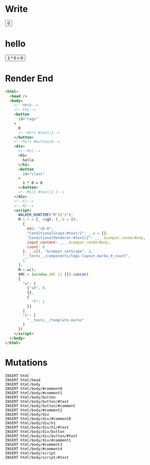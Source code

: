 # Write
  <!--M#s0--><!--F#1--><button id=tags>0<!--Ms*1 #text/1--></button><!--Ms*1 #button/0--><div><!--Ms[--><h1>hello</h1><button id=class>1 * 0 = 0</button><!--Ms]1 #text/2 2--></div><!--F/--><!--M/--><script>WALKER_RUNTIME("M")("s");M.s.r=[_=>(_.b=[0,{m5c:"s0-0","ConditionalScope:#text/2":_.a={},"ConditionalRenderer:#text/2":_._.$compat_renderBody,input_content:_._.$compat_renderBody,count:0},_.a]),"$compat_setScope",1,"__tests__/components/tags-layout.marko_0_count",1];M.s.w();$MC=(window.$MC||[]).concat({"w":[["s0",0,{},{"f":1}]],"t":["__tests__/template.marko"]})</script>

# Render End
```html
<html>
  <head />
  <body>
    <!--M#s0-->
    <!--F#1-->
    <button
      id="tags"
    >
      0
      <!--Ms*1 #text/1-->
    </button>
    <!--Ms*1 #button/0-->
    <div>
      <!--Ms[-->
      <h1>
        hello
      </h1>
      <button
        id="class"
      >
        1 * 0 = 0
      </button>
      <!--Ms]1 #text/2 2-->
    </div>
    <!--F/-->
    <!--M/-->
    <script>
      WALKER_RUNTIME("M")("s");
      M.s.r = [_ =&gt; (_.b = [0,
        {
          m5c: "s0-0",
          "ConditionalScope:#text/2": _.a = {},
          "ConditionalRenderer:#text/2": _._.$compat_renderBody,
          input_content: _._.$compat_renderBody,
          count: 0
        }, _.a]), "$compat_setScope", 1,
        "__tests__/components/tags-layout.marko_0_count",
        1
      ];
      M.s.w();
      $MC = (window.$MC || []).concat(
      {
        "w": [
          ["s0", 0,
          {},
          {
            "f": 1
          }]
        ],
        "t": [
          "__tests__/template.marko"
        ]
      })
    </script>
  </body>
</html>
```

# Mutations
```
INSERT html
INSERT html/head
INSERT html/body
INSERT html/body/#comment0
INSERT html/body/#comment1
INSERT html/body/button
INSERT html/body/button/#text
INSERT html/body/button/#comment
INSERT html/body/#comment2
INSERT html/body/div
INSERT html/body/div/#comment0
INSERT html/body/div/h1
INSERT html/body/div/h1/#text
INSERT html/body/div/button
INSERT html/body/div/button/#text
INSERT html/body/div/#comment1
INSERT html/body/#comment3
INSERT html/body/#comment4
INSERT html/body/script
INSERT html/body/script/#text
```